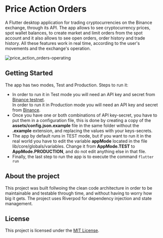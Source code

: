 # Price Action Orders

A Flutter desktop application for trading cryptocurrencies on the Binance exchange, through its API. The app allows to see cryptocurrency prices, spot wallet balances, to create market and limit orders from the spot account and it also allows to see open orders, order history and trade history. All these features work in real time, according to the user's movements and the exchange's operation.

![price_action_orders-operating](https://user-images.githubusercontent.com/23016725/123714155-2aac9680-d84c-11eb-96e3-73bc87f96d1f.png)

## Getting Started

The app has two modes, Test and Production. Steps to run it:
- In order to run it in Test mode you will need an API key and secret from [Binance testnet](https://testnet.binance.vision/).\
In order to run it in Production mode you will need an API key and secret from [Binance](https://binance.zendesk.com/hc/en-us/articles/360002502072-How-to-create-API).
- Once you have one or both combinations of API key-secret, you have to put them in a configuration file, this is done by creating a copy of the **assets/config.json.example** file in the same folder without the **.example** extension, and replacing the values with your keys-secrets.
- The app by default runs in TEST mode, but if you want to run it in the real world you have to edit the variable **appMode** located in the file lib/core/globals/variables. Change it from **AppMode.TEST** to **AppMode.PRODUCTION**, and do not edit anything else in that file.
- Finally, the last step to run the app is to execute the command `flutter run`

## About the project

This project was built follwoing the clean code architecture in order to be maintainable and testable through time, and without having to worry how big it gets. The project uses Riverpod for dependency injection and state management.


## License

This project is licensed under the [MIT License](https://github.com/copmorty/price_action_orders/blob/master/LICENSE).
